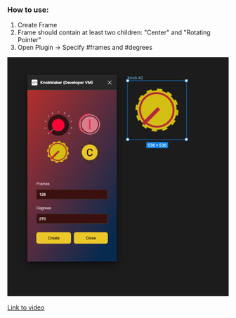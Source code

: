 ### How to use:

1. Create Frame
2. Frame should contain at least two children: "Center" and "Rotating Pointer"
3. Open Plugin -> Specify #frames and #degrees


![My Image](./screenshot.png)

[Link to video](./video_instruction.mp4)